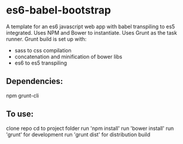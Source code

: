 # es6-babel-bootstrap
A template for an es6 javascript web app with babel transpiling to es5 integrated.
Uses NPM and Bower to instantiate.
Uses Grunt as the task runner.
Grunt build is set up with:
- sass to css compilation
- concatenation and minification of bower libs
- es6 to es5 transpiling

## Dependencies:
npm
grunt-cli

## To use:
clone repo
cd to project folder
run 'npm install'
run 'bower install'
run 'grunt' for development 
run 'grunt dist' for distribution build